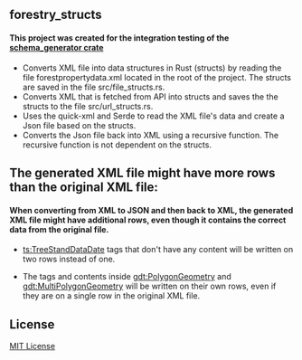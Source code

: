 ## forestry_structs

#### This project was created for the integration testing of the [schema_generator crate](https://github.com/mabackma/schema_generator)

- Converts XML file into data structures in Rust (structs) by reading the file forestpropertydata.xml located in the root of the project. The structs are saved in the file src/file_structs.rs.
- Converts XML that is fetched from API into structs and saves the the structs to the file src/url_structs.rs.
- Uses the quick-xml and Serde to read the XML file's data and create a Json file based on the structs.
- Converts the Json file back into XML using a recursive function. The recursive function is not dependent on the structs.

## The generated XML file might have more rows than the original XML file:

#### When converting from XML to JSON and then back to XML, the generated XML file might have additional rows, even though it contains the correct data from the original file.

- <ts:TreeStandDataDate> tags that don't have any content will be written on two rows instead of one.

- The tags and contents inside <gdt:PolygonGeometry> and <gdt:MultiPolygonGeometry> will be written on their own rows, even if they are on a single row in the original XML file.

## License

[MIT License](LICENSE)
